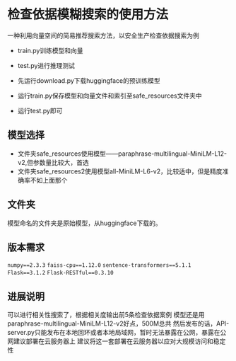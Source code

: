 # 检查依据模糊搜索的使用方法

一种利用向量空间的简易推荐搜索方法，以安全生产检查依据搜索为例

- train.py训练模型和向量
- test.py进行推理测试

- 先运行download.py下载huggingface的预训练模型
- 运行train.py保存模型和向量文件和索引至safe_resources文件夹中
- 运行test.py即可

## 模型选择
- 文件夹safe_resources使用模型——paraphrase-multilingual-MiniLM-L12-v2,但参数量比较大，首选
- 文件夹safe_resources2使用模型all-MiniLM-L6-v2，比较适中，但是精度准确率不如上面那个

## 文件夹
模型命名的文件夹是原始模型，从huggingface下载的。

## 版本需求
`numpy==2.3.3`
`faiss-cpu==1.12.0`
`sentence-transformers==5.1.1`
`Flask==3.1.2`
`Flask-RESTful==0.3.10`

## 进展说明
可以进行相关性搜索了，根据相关度输出前5条检查依据案例
模型还是用paraphrase-multilingual-MiniLM-L12-v2好点，500M总共
然后发布的话，API-server.py只能发布在本地回环或者本地局域网，暂时无法暴露在公网，暴露在公网建议部署在云服务器上
建议将这一套部署在云服务器以应对大规模访问和稳定性




